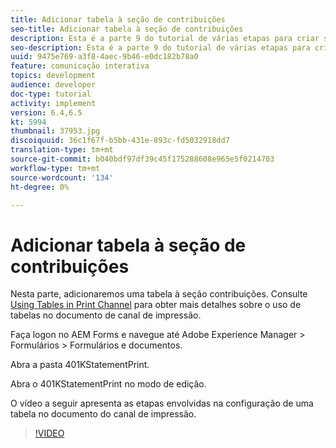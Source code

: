 ```yaml
---
title: Adicionar tabela à seção de contribuições
seo-title: Adicionar tabela à seção de contribuições
description: Esta é a parte 9 do tutorial de várias etapas para criar seu primeiro documento de comunicação interativa.Nesta parte, adicionaremos uma tabela à seção contribuições.
seo-description: Esta é a parte 9 do tutorial de várias etapas para criar seu primeiro documento de comunicação interativa.Nesta parte, adicionaremos uma tabela à seção contribuições.
uuid: 9475e769-a3f8-4aec-9b46-e0dc182b78a0
feature: comunicação interativa
topics: development
audience: developer
doc-type: tutorial
activity: implement
version: 6.4,6.5
kt: 5994
thumbnail: 37953.jpg
discoiquuid: 36c1f67f-b5bb-431e-893c-fd5032918dd7
translation-type: tm+mt
source-git-commit: b040bdf97df39c45f175288608e965e5f0214703
workflow-type: tm+mt
source-wordcount: '134'
ht-degree: 0%

---
```



# Adicionar tabela à seção de contribuições

Nesta parte, adicionaremos uma tabela à seção contribuições.
Consulte [Using Tables in Print Channel](/help/forms/interactive-communications/table-in-print-channel-documents-video-use.md) para obter mais detalhes sobre o uso de tabelas no documento de canal de impressão.

Faça logon no AEM Forms e navegue até Adobe Experience Manager > Formulários > Formulários e documentos.

Abra a pasta 401KStatementPrint.

Abra o 401KStatementPrint no modo de edição.

O vídeo a seguir apresenta as etapas envolvidas na configuração de uma tabela no documento do canal de impressão.

>[!VIDEO](https://video.tv.adobe.com/v/22387t1?quality=9&learn=on)

